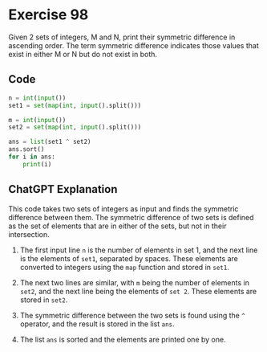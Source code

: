 # Exercise 98
Given 2 sets of integers, M and N, print their symmetric difference in ascending order. The term symmetric difference indicates those values that exist in either M or N but do not exist in both.

## Code
```python
n = int(input())
set1 = set(map(int, input().split()))

m = int(input())
set2 = set(map(int, input().split()))

ans = list(set1 ^ set2)
ans.sort()
for i in ans:
    print(i)
```

## ChatGPT Explanation

This code takes two sets of integers as input and finds the symmetric difference between them. The symmetric difference of two sets is defined as the set of elements that are in either of the sets, but not in their intersection.

1. The first input line `n` is the number of elements in set 1, and the next line is the elements of `set1`, separated by spaces. These elements are converted to integers using the `map` function and stored in `set1`.

2. The next two lines are similar, with `m` being the number of elements in `set2`, and the next line being the elements of `set 2`. These elements are stored in `set2`.

3. The symmetric difference between the two sets is found using the `^` operator, and the result is stored in the list `ans`.

4. The list `ans` is sorted and the elements are printed one by one.